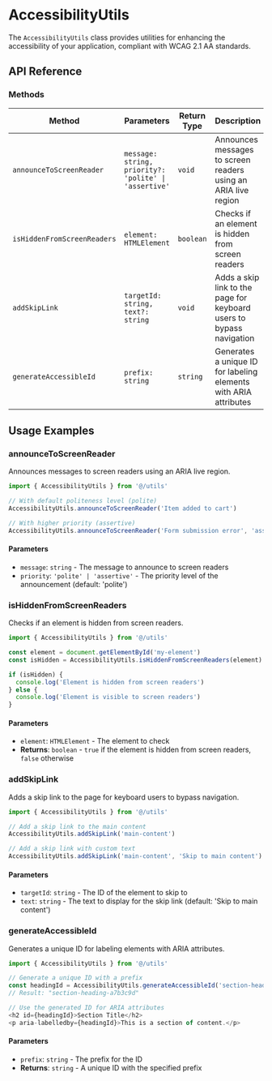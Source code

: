# AccessibilityUtils

The `AccessibilityUtils` class provides utilities for enhancing the accessibility of your application, compliant with WCAG 2.1 AA standards.

## API Reference

### Methods

| Method                      | Parameters                                            | Return Type | Description                                                          |
| --------------------------- | ----------------------------------------------------- | ----------- | -------------------------------------------------------------------- |
| `announceToScreenReader`    | `message: string, priority?: 'polite' \| 'assertive'` | `void`      | Announces messages to screen readers using an ARIA live region       |
| `isHiddenFromScreenReaders` | `element: HTMLElement`                                | `boolean`   | Checks if an element is hidden from screen readers                   |
| `addSkipLink`               | `targetId: string, text?: string`                     | `void`      | Adds a skip link to the page for keyboard users to bypass navigation |
| `generateAccessibleId`      | `prefix: string`                                      | `string`    | Generates a unique ID for labeling elements with ARIA attributes     |

## Usage Examples

### announceToScreenReader

Announces messages to screen readers using an ARIA live region.

```typescript
import { AccessibilityUtils } from '@/utils'

// With default politeness level (polite)
AccessibilityUtils.announceToScreenReader('Item added to cart')

// With higher priority (assertive)
AccessibilityUtils.announceToScreenReader('Form submission error', 'assertive')
```

#### Parameters

- `message`: `string` - The message to announce to screen readers
- `priority`: `'polite' | 'assertive'` - The priority level of the announcement (default: 'polite')

### isHiddenFromScreenReaders

Checks if an element is hidden from screen readers.

```typescript
import { AccessibilityUtils } from '@/utils'

const element = document.getElementById('my-element')
const isHidden = AccessibilityUtils.isHiddenFromScreenReaders(element)

if (isHidden) {
  console.log('Element is hidden from screen readers')
} else {
  console.log('Element is visible to screen readers')
}
```

#### Parameters

- `element`: `HTMLElement` - The element to check
- **Returns**: `boolean` - `true` if the element is hidden from screen readers, `false` otherwise

### addSkipLink

Adds a skip link to the page for keyboard users to bypass navigation.

```typescript
import { AccessibilityUtils } from '@/utils'

// Add a skip link to the main content
AccessibilityUtils.addSkipLink('main-content')

// Add a skip link with custom text
AccessibilityUtils.addSkipLink('main-content', 'Skip to main content')
```

#### Parameters

- `targetId`: `string` - The ID of the element to skip to
- `text`: `string` - The text to display for the skip link (default: 'Skip to main content')

### generateAccessibleId

Generates a unique ID for labeling elements with ARIA attributes.

```typescript
import { AccessibilityUtils } from '@/utils'

// Generate a unique ID with a prefix
const headingId = AccessibilityUtils.generateAccessibleId('section-heading')
// Result: "section-heading-a7b3c9d"

// Use the generated ID for ARIA attributes
<h2 id={headingId}>Section Title</h2>
<p aria-labelledby={headingId}>This is a section of content.</p>
```

#### Parameters

- `prefix`: `string` - The prefix for the ID
- **Returns**: `string` - A unique ID with the specified prefix

